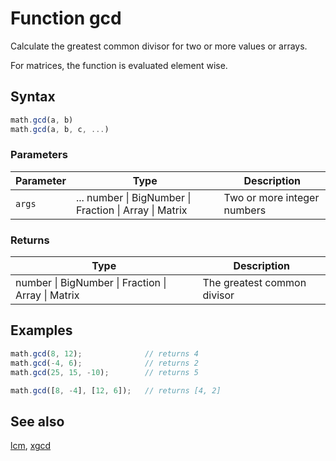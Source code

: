<!-- Note: This file is automatically generated from source code comments. Changes made in this file will be overridden. -->

# Function gcd

Calculate the greatest common divisor for two or more values or arrays.

For matrices, the function is evaluated element wise.


## Syntax

```js
math.gcd(a, b)
math.gcd(a, b, c, ...)
```

### Parameters

Parameter | Type | Description
--------- | ---- | -----------
`args` | ... number &#124; BigNumber &#124; Fraction &#124; Array &#124; Matrix | Two or more integer numbers

### Returns

Type | Description
---- | -----------
number &#124; BigNumber &#124; Fraction &#124; Array &#124; Matrix | The greatest common divisor


## Examples

```js
math.gcd(8, 12);              // returns 4
math.gcd(-4, 6);              // returns 2
math.gcd(25, 15, -10);        // returns 5

math.gcd([8, -4], [12, 6]);   // returns [4, 2]
```


## See also

[lcm](lcm.md),
[xgcd](xgcd.md)
